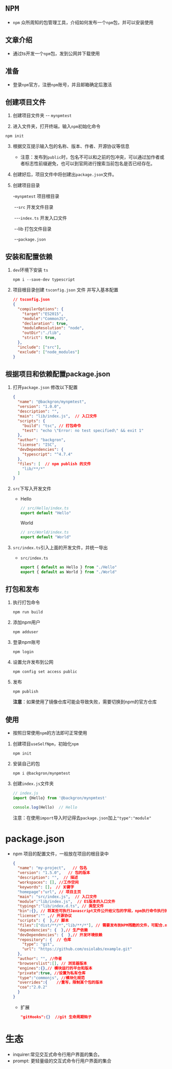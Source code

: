 # `NPM`

+ `npm` 众所周知的包管理工具，介绍如何发布一个`npm`包，并可以安装使用

## 文章介绍

+ 通过ts开发一个`npm`包，发到公网并下载使用

## 准备

+ 登录`npm`官方，注册`npm`账号，并且邮箱确定后激活

## 创建项目文件

1. 创建项目文件夹 -- `mynpmtest`

2. 进入文件夹，打开终端，输入`npm`初始化命令

```shell
npm init
```

3. 根据交互提示输入包的名称、版本、作者、开源协议等信息

   + 注意：发布到`public`时，包名不可以和之前的包冲突，可以通过加作者或者标志性前缀避免，也可以到官网进行搜索当前包名是否已经存在。

4. 创建好后，项目文件中将创建出`package.json`文件。

5. 创建项目目录

   -`mynpmtest`				项目根目录

   ​	--`src`				 	开发文件目录

   ​		---`index.ts`		开发入口文件

   ​	--lib						 打包文件目录

   ​	--`package.json` 

## 安装和配置依赖

1. `dev`环境下安装 `ts`

   ```shell
   npm i --save-dev typescript
   ```

2. 项目根目录创建 `tsconfig.json` 文件 并写入基本配置

   ```json
   // tsconfig.json
   {
     "compilerOptions": {
       "target":"ES2015",
       "module":"CommonJS",
       "declaration": true,
       "moduleResolution": "node",
       "outDir":"./lib",
       "strict": true,
     },
     "include": ["src"],
     "exclude": ["node_modules"]
   }
   ```

## 根据项目和依赖配置package.json

1. 打开`package.json` 修改以下配置

   ```json
   {
     "name": "@backgron/mynpmtest",
     "version": "1.0.0",
     "description": "",
     "main": "lib/index.js",  // 入口文件
     "scripts": {
       "build": "tsc", // 打包命令
       "test": "echo \"Error: no test specified\" && exit 1"
     },
     "author": "backgron",
     "license": "ISC",
     "devDependencies": {
       "typescript": "^4.7.4"
     },
     "files": [  // npm publish 的文件
       "lib/**/*"
     ]
   }
   
   
   ```

2. `src`下写入开发文件

   + Hello

     ```ts
     // src/Hello/index.ts
     export default "Hello"
     ```

     World

     ```ts
     // src/World/index.ts
     export default "World"
     ```

3. `src/index.ts`引入上面的开发文件，并统一导出

   + `src/index.ts`

     ```ts
     export { default as Hello } from "./Hello"
     export { default as World } from "./World"
     ```

## 打包和发布

1. 执行打包命令

   ```shell
   npm run build
   ```

2. 添加npm用户

   ```shell
   npm adduser
   ```

3. 登录npm账号

   ```shell
   npm login
   ```

4. 设置允许发布到公网

   ```shell
   npm config set access public
   ```

5. 发布

   ```shell
   npm publish
   ```
   
   **注意**：如果使用了镜像仓库可能会导致失败，需要切换到npm的官方仓库

## 使用

+ 按照日常使用`npm`的方法即可正常使用

1. 创建项目`useSelfNpm`，初始化`npm`

   ```shell
   npm init
   ```

2. 安装自己的包

   ```shell
   npm i @backgron/mynpmtest
   ```

3. 创建`index.js`文件夹

   ```js
   // index.js
   import {Hello} from '@backgron/mynpmtest'
   
   console.log(Hello)  // Hello
   ```

   注意：在使用`import`导入时记得去`package.json`加上`"type":"module"`

# package.json

+ npm 项目的配置文件，一般放在项目的根目录中

  ```json
  {
    "name": "my-project",   // 包名
    "version": "1.5.0",   // 包的版本
    "description": "",  // 描述
    "workspaces": [], //工作空间
    "keywords": []， // 关键字
    "homepage":"url", // 项目主页
    "main": "src/index.js",  // 入口文件
    "module":"lib/index.js",  // ES版本的入口文件
    "typings":"lib/index.d.ts", // 类型文件
    "bin":{}, // 将某些可执行Javascript文件公开给父包的字段，npm执行命令执行的文件
    "license":"" ,// 开源协议
    "scripts": {  },// 脚本
    "files":["dist/**/*","lib/**/*"], // 需要发布到NPM残酷的文件，可配合.npmignore使用
    "dependencies": {  },// 生产依赖
    "devDependencies": {  },// 开发环境依赖
    "repository": {  // 仓库
      "type": "git",
      "url": "https://github.com/osiolabs/example.git"
    },
    "author": "", //作者
    "browserslist":[], // 浏览器版本
    "engines":{},// 模块运行的平台和版本
    "private":true, //设置为私有仓库
    "type":"commonjs", //模块化规范
    "overrides":{    //重写，限制某个包的版本
    "coa":"2.0.2"
    }
  }
  ```
  
  + 扩展
  
    ```json
    "gitHooks":{}  //git 生命周期钩子
    ```


# 生态

+ inquirer:‎常见交互式命令行用户界面的集合。
+ prompt: 更轻量级的交互式命令行用户界面的集合